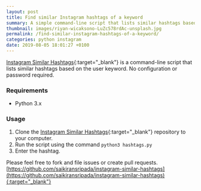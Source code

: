 ```yaml
---
layout: post
title: Find similar Instagram hashtags of a keyword
summary: A simple command-line script that lists similar hashtags based on a user keyword.
thumbnail: images/riyan-wicaksono-LuZc578rdAc-unsplash.jpg
permalink: /find-similar-instagram-hashtags-of-a-keyword/
categories: python instagram
date: 2019-08-05 18:01:27 +0100
---
```


[Instagram Similar Hashtags](https://github.com/saikiransripada/instagram-similar-hashtags){:target="_blank"} is a command-line script that lists similar hashtags based on the user keyword. No configuration or password required.

### Requirements
- Python 3.x

### Usage
1. Clone the [Instagram Similar Hashtags](https://github.com/saikiransripada/instagram-similar-hashtags){:target="_blank"} repository to your computer.
2. Run the script using the command `python3 hashtags.py`
3. Enter the hashtag.

Please feel free to fork and file issues or create pull requests.
[https://github.com/saikiransripada/instagram-similar-hashtags](https://github.com/saikiransripada/instagram-similar-hashtags){:target="_blank"}
